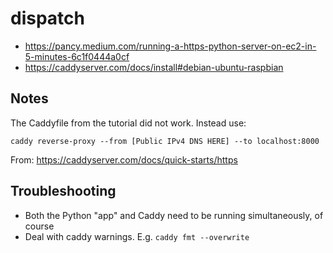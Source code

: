 # dispatch
* https://pancy.medium.com/running-a-https-python-server-on-ec2-in-5-minutes-6c1f0444a0cf
* https://caddyserver.com/docs/install#debian-ubuntu-raspbian

## Notes
The Caddyfile from the tutorial did not work. Instead use:
```
caddy reverse-proxy --from [Public IPv4 DNS HERE] --to localhost:8000
```
From: https://caddyserver.com/docs/quick-starts/https

## Troubleshooting
* Both the Python "app" and Caddy need to be running simultaneously, of course
* Deal with caddy warnings. E.g. `caddy fmt --overwrite`

